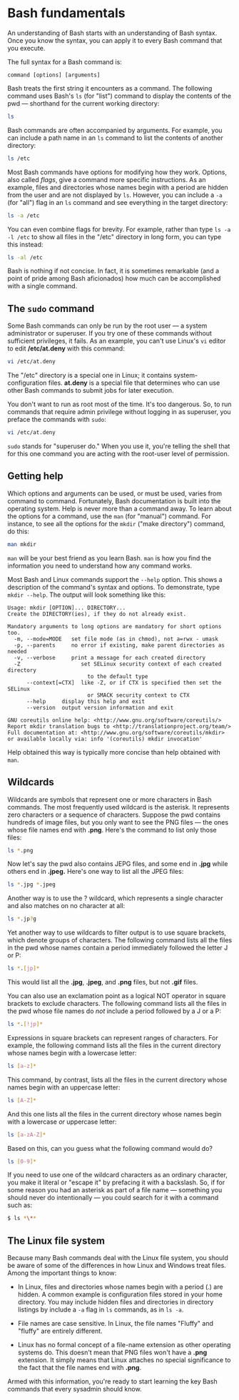 # Bash fundamentals

An understanding of Bash starts with an understanding of Bash syntax. Once you know the syntax, you can apply it to every Bash command that you execute.

The full syntax for a Bash command is:

```
command [options] [arguments]
```

Bash treats the first string it encounters as a command. The following command uses Bash's `ls` (for "list") command to display the contents of the pwd — shorthand for the current working directory: 

```bash
ls
```
 
Bash commands are often accompanied by arguments. For example, you can include a path name in an `ls` command to list the contents of another directory:

```bash
ls /etc
```

Most Bash commands have options for modifying how they work. Options, also called *flags*, give a command more specific instructions. As an example, files and directories whose names begin with a period are hidden from the user and are not displayed by `ls`. However, you can include a `-a` (for "all") flag in an `ls` command and see everything in the target directory:

```bash
ls -a /etc
```

You can even combine flags for brevity. For example, rather than type `ls -a -l /etc` to show all files in the "/etc" directory in long form, you can type this instead:

```bash
ls -al /etc
```

Bash is nothing if not concise. In fact, it is sometimes remarkable (and a point of pride among Bash aficionados) how much can be accomplished with a single command.

## The `sudo` command

Some Bash commands can only be run by the root user — a system administrator or superuser. If you try one of these commands without sufficient privileges, it fails. As an example, you can't use Linux's `vi` editor to edit **/etc/at.deny** with this command:

```bash
vi /etc/at.deny
```

The "/etc" directory is a special one in Linux; it contains system-configuration files. **at.deny** is a special file that determines who can use other Bash commands to submit jobs for later execution.

You don't want to run as root most of the time. It's too dangerous. So, to run commands that require admin privilege without logging in as superuser, you preface the commands with `sudo`:

```bash
vi /etc/at.deny
```

`sudo` stands for "superuser do." When you use it, you're telling the shell that for this one command you are acting with the root-user level of permission.

## Getting help

Which options and arguments can be used, or must be used, varies from command to command. Fortunately, Bash documentation is built into the operating system. Help is never more than a command away. To learn about the options for a command, use the `man` (for "manual") command. For instance, to see all the options for the `mkdir` ("make directory") command, do this:

```bash
man mkdir
```

`man` will be your best friend as you learn Bash. `man` is how you find the information you need to understand how any command works.

Most Bash and Linux commands support the `--help` option. This shows a description of the command's syntax and options. To demonstrate, type `mkdir --help`. The output will look something like this:

```
Usage: mkdir [OPTION]... DIRECTORY...
Create the DIRECTORY(ies), if they do not already exist.

Mandatory arguments to long options are mandatory for short options too.
  -m, --mode=MODE   set file mode (as in chmod), not a=rwx - umask
  -p, --parents     no error if existing, make parent directories as needed
  -v, --verbose     print a message for each created directory
  -Z                   set SELinux security context of each created directory
                         to the default type
      --context[=CTX]  like -Z, or if CTX is specified then set the SELinux
                         or SMACK security context to CTX
      --help     display this help and exit
      --version  output version information and exit

GNU coreutils online help: <http://www.gnu.org/software/coreutils/>
Report mkdir translation bugs to <http://translationproject.org/team/>
Full documentation at: <http://www.gnu.org/software/coreutils/mkdir>
or available locally via: info '(coreutils) mkdir invocation'
```

Help obtained this way is typically more concise than help obtained with `man`. 

## Wildcards

Wildcards are symbols that represent one or more characters in Bash commands. The most frequently used wildcard is the asterisk. It represents zero characters or a sequence of characters. Suppose the pwd contains hundreds of image files, but you only want to see the PNG files — the ones whose file names end with **.png**. Here's the command to list only those files:

```bash
ls *.png
```

Now let's say the pwd also contains JEPG files, and some end in **.jpg** while others end in **.jpeg.** Here's one way to list all the JPEG files:

```bash
ls *.jpg *.jpeg
```

Another way is to use the ? wildcard, which represents a single character and also matches on no character at all:

```bash
ls *.jp?g
```

Yet another way to use wildcards to filter output is to use square brackets, which denote groups of characters. The following command lists all the files in the pwd whose names contain a period immediately followed the letter J or P:

```bash
ls *.[jp]*
```

This would list all the **.jpg**, **.jpeg**, and **.png** files, but not **.gif** files.


You can also use an exclamation point as a logical NOT operator in square brackets to exclude characters. The following command lists all the files in the pwd whose file names do *not* include a period followed by a J or a P:

```bash
ls *.[!jp]*
```

Expressions in square brackets can represent ranges of characters. For example, the following command lists all the files in the current directory whose names begin with a lowercase letter:

```bash
ls [a-z]*
```

This command, by contrast, lists all the files in the current directory whose names begin with an uppercase letter:

```bash
ls [A-Z]*
```

And this one lists all the files in the current directory whose names begin with a lowercase *or* uppercase letter:

```bash
ls [a-zA-Z]*
```

Based on this, can you guess what the following command would do?

```bash
ls [0-9]*
```

If you need to use one of the wildcard characters as an ordinary character, you make it literal or "escape it" by prefacing it with a backslash. So, if for some reason you had an asterisk as part of a file name — something you should never do intentionally — you could search for it with a command such as:

```bash
$ ls *\**
```

## The Linux file system

Because many Bash commands deal with the Linux file system, you should be aware of some of the differences in how Linux and Windows treat files. Among the important things to know:

- In Linux, files and directories whose names begin with a period (.) are hidden. A common example is configuration files stored in your home directory. You may include hidden files and directories in directory listings by include a `-a` flag in `ls` commands, as in `ls -a`.

- File names are case sensitive. In Linux, the file names "Fluffy" and "fluffy" are entirely different.

- Linux has no formal concept of a file-name extension as other operating systems do. This doesn't mean that PNG files won't have a **.png** extension. It simply means that Linux attaches no special significance to the fact that the file names end with **.png**.

Armed with this information, you're ready to start learning the key Bash commands that every sysadmin should know.






